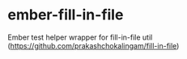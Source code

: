 # ember-fill-in-file
Ember test helper wrapper for fill-in-file util (https://github.com/prakashchokalingam/fill-in-file)
